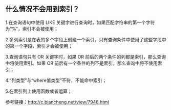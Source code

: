 ## 什么情况不会用到索引？
1.在查询语句中使用 LIKE 关键字进行查询时，如果匹配字符串的第一个字符为“%”，索引不会被使用；

2.多列索引是在表的多个字段上创建一个索引，只有查询条件中使用了这些字段中的第一个字段，索引才会被使用；

3.查询语句只有 OR 关键字时，如果 OR 前后的两个条件的列都是索引，那么查询中将使用索引。如果 OR 前后有一个条件的列不是索引，那么查询中将不使用索引；

4.“列类型”与“where值类型”不符，不能命中索引；

5.在索引列上使用函数或者运算；

参考链接：http://c.biancheng.net/view/7948.html

